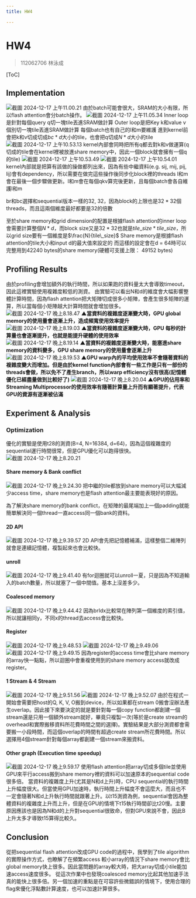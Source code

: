 ```yaml
---
title: HW4

---
```


# HW4
> 112062706 林泳成

[ToC]

## Implementation
![截圖 2024-12-17 上午11.00.21](https://hackmd.io/_uploads/BkT8Yv0V1e.png)
由於batch可能會很大，SRAM的大小有限，所以flash attention會分batch操作。
![截圖 2024-12-17 上午11.05.34](https://hackmd.io/_uploads/B1_qcDANyl.png)
Inner loop是針對每個query q切一塊tile丟進SRAM做計算
Outer loop是把Key k和value v個別切一塊tile丟進SRAM做計算
每個batch也有自己的l和m要維護
進到kernel前會把k和v切成切成$bc * d$大小的tile，也會把q切成$N * d$大小的tile
![截圖 2024-12-17 上午10.53.13](https://hackmd.io/_uploads/SyxbjdCV1g.png)
kernel內部會同時把所有q都去對k和v做運算(q切成的tile會在kernel裡被放進share memory中，因此一個block就會擁有一個q的tile)
![截圖 2024-12-17 上午10.53.49](https://hackmd.io/_uploads/rk-jiuRVkl.png)
![截圖 2024-12-17 上午10.54.01](https://hackmd.io/_uploads/rJbiiuC4ke.png)
kernel內部就是把算有該做的操做都列出來，因為有些中繼資料(e.g. sij, mij, pij, lij)會有dependency，所以需要在做完這些操作後同步化block裡的threads
l和m會在最後一個步驟做更新。l和m會在每個qkv算完後更新，且每個batch會各自維護l和m

br和bc選擇和sequential版本一樣的32, 32，因為block的上限也是$32 * 32$個threads，而且這兩個維度最好都要是32的倍數

至於share memory和grid dimension的配置是根據flash attention的inner loop會需要計算整個$N * d$，而block size又是$32 * 32$也就是$tile\_size * tile\_size$，所以grid size要有一個維度是$\frac{N}{tile\_size}$
Share memory是根據flash attention的tile大小和input d的最大值來設定的
而這樣的設定會在d = 64時可以完整用到42240 bytes的share memory(硬體可支援上限： 49152 bytes)


## Profiling Results
由於profiling會增加額外的執行時間，所以如果跑的資料量太大會導致timeout，因此這裡實驗使用複雜度較低的測資。
由實驗可以看出N和d的維度會大幅影響整體計算時間，因為flash attention把大矩陣切成很多小矩陣，會產生很多矩陣的運算，所以當每個小矩陣越大計算時間就會增加很多。
![截圖 2024-12-17 晚上8.18.47](https://hackmd.io/_uploads/SJE9zekS1x.png)
**▲當資料的複雜度逐漸變大時，GPU global memory的使用量會逐漸上升，造成頻寬使用效率提升**
![截圖 2024-12-17 晚上8.19.03](https://hackmd.io/_uploads/B1BczxJr1e.png)
**▲當資料的複雜度逐漸變大時，GPU 每秒的計算量也會逐漸提升，也就是能提升硬體的使用效率**
![截圖 2024-12-17 晚上8.19.14](https://hackmd.io/_uploads/ryHqMlkBJe.png)
**▲當資料的複雜度逐漸變大時，能塞進share memory的資料變多，GPU share memory的使用量會逐漸上升**
![截圖 2024-12-17 晚上8.19.53](https://hackmd.io/_uploads/SJEqflJHyx.png)
**▲GPU warp內的平均使用效率不會隨著資料的複雜度變大而增加。但是由於kernel function內部會有一些工作是只有一部份的threads會做，所以免不了產生branch，所以warp efficiency沒有很高(記憶體優化已經盡量做到比較好了)**
![截圖 2024-12-17 晚上8.20.04](https://hackmd.io/_uploads/S1ScGl1BJl.png)
**▲GPU的佔用率和Streaming Multiprocessor的使用效率有隨著計算量上升而有顯著提升，代表GPU的資源有逐漸被佔滿**

## Experiment & Analysis
### Optimization
優化的實驗是使用t28的測資(B=4, N=16384, d=64)，因為這個複雜度的sequential運行時間很常，但是GPU優化可以跑得很快。
![截圖 2024-12-17 晚上8.20.21](https://hackmd.io/_uploads/HJVg_lyBye.png)
#### Share memory & Bank conflict
![截圖 2024-12-17 晚上9.24.30](https://hackmd.io/_uploads/SkypieJBJx.png)
把中繼的tile都放到share memory可以大幅減少access time，share memory也是flash attention最主要能表現好的原因。

為了解決share memory的bank conflict，在矩陣的最尾端加上一個padding就能簡單解決同一個thread一直access同一個bank的資料。

#### 2D API
![截圖 2024-12-17 晚上9.39.57](https://hackmd.io/_uploads/rkJrJWyHyl.png)
2D API會先把記憶體補滿，這樣整個二維陣列就會是連續記憶體，複製起來也會比較快。

#### unroll
![截圖 2024-12-17 晚上9.41.40](https://hackmd.io/_uploads/Bych1-yB1l.png)
有for迴圈就可以unroll一夏，只是因為不知道輸入的batch數量，所以就塞了一個中間值。基本上沒差多少。

#### Coalesced memory
![截圖 2024-12-17 晚上9.44.42](https://hackmd.io/_uploads/By2Ig-kBJl.png)
因為brIdx比較常在陣列第一個維度的索引值，所以就讓相同y，不同x的thread去access會比較快。

#### Register
![截圖 2024-12-17 晚上9.48.53](https://hackmd.io/_uploads/BJCP--kB1g.png)
![截圖 2024-12-17 晚上9.49.06](https://hackmd.io/_uploads/BJ0PWWkByg.png)
![截圖 2024-12-17 晚上9.49.15](https://hackmd.io/_uploads/HkCwb-yBJx.png)
因為register的access time會比share memory的array快一點點，所以迴圈中會重複使用到的share memory access就改成register。

#### 1 Stream & 4 Stream
![截圖 2024-12-17 晚上9.51.56](https://hackmd.io/_uploads/rkYzM-kr1g.png)
![截圖 2024-12-17 晚上9.52.07](https://hackmd.io/_uploads/r1tfMZ1Syx.png)
由於在程式一開始會需要把host的Q, K, V, O搬到device，所以如果都在stream 0搬會沒辦法產生overlap。因此接下來要決定的就是要針對每一個copy function都創建一個stream還是只用一個額外stream就好，畢竟只複製一次(等於是create stream的overhead和實際搬移資料所花費時間之間的選擇)。實驗結果是大部分測資都會需要搬一小段時間，而這個overlap的時間有超過create stream所花費時間。所以選擇用4個stream針對每個array都創建一個stream來搬資料。

#### Other graph (Execution time speedup)
![截圖 2024-12-17 晚上9.59.17](https://hackmd.io/_uploads/rkFpm-yHJl.png)
使用flash attention把array切成多個tile並使用GPU來平行access搬到share memory裡的資料可以加速原本的sequential code很多倍。
當資料的複雜度上升(尤其是N和d上升)時，CPU sequential的執行時間上升幅度很大。但當使用GPU加速時，執行時間上升幅度不會這麼大，而且也不一定會隨著N和d上升執行時間就跟著上升。以t15測資為例，sequential會因為整體資料的複雜度上升而上升，但是在GPU的情境下t15執行時間卻比t20慢。主要原因應該也是因為N和d的上升對sequential很致命，但對GPU來說不會，因此B上升太多才導致t15算得比較久。

## Conclusion
從把sequential flash attention改成GPU code的過程中，我學到了tile algorithm的實際操作方式，也瞭解了在頻繁access 較小array的情況下share memory會比global memory快上很多。因此當問題的array較大時，把大array切成小tile能加速access速度很多。
從這次作業中也發現coalesced memory比起其他加速手法真的能快上很多倍。另一個加速的重點是在可容許些微錯誤的情境下，使用合理的flag來優化浮點數計算速度，也可以加速計算很多。